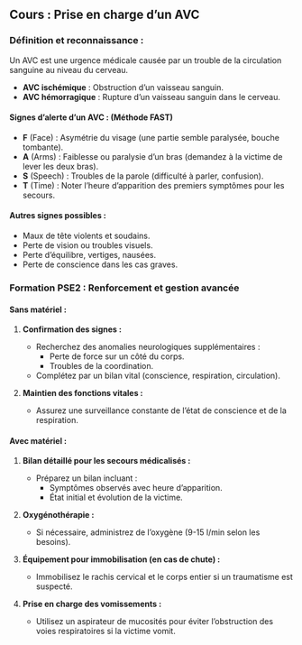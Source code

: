 ## **Cours : Prise en charge d’un AVC**

### **Définition et reconnaissance :**

Un AVC est une urgence médicale causée par un trouble de la circulation sanguine au niveau du cerveau.

- **AVC ischémique** : Obstruction d’un vaisseau sanguin.
- **AVC hémorragique** : Rupture d’un vaisseau sanguin dans le cerveau.

#### **Signes d’alerte d’un AVC : (Méthode FAST)**

- **F** (Face) : Asymétrie du visage (une partie semble paralysée, bouche tombante).
- **A** (Arms) : Faiblesse ou paralysie d’un bras (demandez à la victime de lever les deux bras).
- **S** (Speech) : Troubles de la parole (difficulté à parler, confusion).
- **T** (Time) : Noter l’heure d’apparition des premiers symptômes pour les secours.

#### Autres signes possibles :

- Maux de tête violents et soudains.
- Perte de vision ou troubles visuels.
- Perte d’équilibre, vertiges, nausées.
- Perte de conscience dans les cas graves.

### **Formation PSE2 : Renforcement et gestion avancée**

#### **Sans matériel :**

1. **Confirmation des signes :**
    
    - Recherchez des anomalies neurologiques supplémentaires :
        - Perte de force sur un côté du corps.
        - Troubles de la coordination.
    - Complétez par un bilan vital (conscience, respiration, circulation).
2. **Maintien des fonctions vitales :**
    
    - Assurez une surveillance constante de l’état de conscience et de la respiration.

#### **Avec matériel :**

1. **Bilan détaillé pour les secours médicalisés :**
    
    - Préparez un bilan incluant :
        - Symptômes observés avec heure d’apparition.
        - État initial et évolution de la victime.
2. **Oxygénothérapie :**
    
    - Si nécessaire, administrez de l’oxygène (9-15 l/min selon les besoins).
3. **Équipement pour immobilisation (en cas de chute) :**
    
    - Immobilisez le rachis cervical et le corps entier si un traumatisme est suspecté.
4. **Prise en charge des vomissements :**
    
    - Utilisez un aspirateur de mucosités pour éviter l’obstruction des voies respiratoires si la victime vomit.